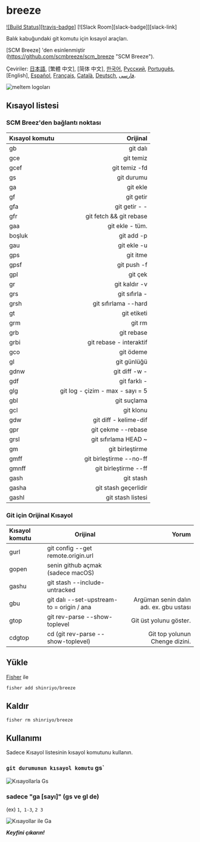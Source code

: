 [日本語]: README.jp.md
[繁體中文]: README.zh-tw.md
[简体中文]: README.zh-cn.md
[한국어]: README.ko.md
[Русский]: README.ru.md
[Português]: README.pt.md
[Türkçe]: README.tr.md
[Español]: README.es.md
[Français]: README.fr.md
[Català]: README.ca.md
[Deutsch]: README.du.md
[فارسی]: README.fa.md

# breeze

[![Build Status][travis-badge]][travis-link]
[![Slack Room][slack-badge]][slack-link]

Balık kabuğundaki git komutu için kısayol araçları.

[SCM Breeze] 'den esinlenmiştir (https://github.com/scmbreeze/scm_breeze "SCM Breeze").

Çeviriler: [日本語], [繁體 中文], [简体 中文], [한국어], [Русский], [Português], [English], [Español], [Français], [Català], [Deutsch], [ فارسی].

<div class = "ortalanmış">
<img src = "http://i.imgur.com/MEKxPSD.png" alt = "meltem logoları" />
</ Div>

## Kısayol listesi

### SCM Breez'den bağlantı noktası

| Kısayol komutu | Orijinal |
|:-----------|------------:|
| gb | git dalı |
| gce | git temiz |
| gcef | git temiz -fd |
| gs | git durumu |
| ga | git ekle |
| gf | git getir |
| gfa | git getir - - |
| gfr | git fetch && git rebase |
| gaa | git ekle - tüm. |
| boşluk | git add -p |
| gau | git ekle -u |
| gps | git itme |
| gpsf | git push -f |
| gpl | git çek |
| gr | git kaldır -v |
| grs | git sıfırla - |
| grsh | git sıfırlama --hard |
| gt | git etiketi |
| grm | git rm |
| grb | git rebase |
| grbi | git rebase - interaktif |
| gco | git ödeme |
| gl | git günlüğü |
| gdnw | git diff -w - |
| gdf | git farklı - |
| glg | git log - çizim - max - sayı = 5 |
| gbl | git suçlama |
| gcl | git klonu |
| gdw | git diff - kelime-dif |
| gpr | git çekme --rebase |
| grsl | git sıfırlama HEAD ~ |
| gm | git birleştirme |
| gmff | git birleştirme --no-ff |
| gmnff | git birleştirme --ff |
| gash | git stash |
| gasha | git stash geçerlidir |
| gashl | git stash listesi |

### Git için Orijinal Kısayol

| Kısayol komutu | Orijinal | Yorum |
|:-----------|------------|------------:|
| gurl | git config --get remote.origin.url | |
| gopen | senin github açmak (sadece macOS) | |
| gashu | git stash --include-untracked | |
| gbu | git dalı --set-upstream-to = origin / <branch> ana | Argüman senin dalın adı. ex. gbu ustası |
| gtop | git rev-parse --show-toplevel | Git üst yolunu göster. |
| cdgtop | cd (git rev-parse --show-toplevel) | Git top yolunun Chenge dizini. |

## Yükle

[Fisher](https://github.com/jorgebucaran/fisher) ile

```
fisher add shinriyo/breeze
```

## Kaldır

```
fisher rm shinriyo/breeze
```

## Kullanımı

Sadece Kısayol listesinin kısayol komutunu kullanın.

### `git durumunun kısayol komutu` gs`

<div class = "ortalanmış">
<img src = "http://i.imgur.com/F3NHal3.png" alt = "Kısayollarla Gs" />
</ Div>

### sadece "ga [sayı]" (gs ve gl de)

(ex) `1`,` 1-3`, `2 3`

<div class = "ortalanmış">
<img src = "http://i.imgur.com/RpspQI2.png" alt = "Kısayollar ile Ga" />
</ Div>

[travis-link]: https://travis-ci.org/shinriyo/breeze
[travis-rozeti]: https://img.shields.io/travis/shinriyo/breeze.svg
[gevşek bağlantı]: https://fisherman-wharf.herokuapp.com
[slack-rozeti]: https://fisherman-wharf.herokuapp.com/badge.svg
[balıkçı]: https://github.com/fisherman/fisherman

***Keyfini çıkarın!***
